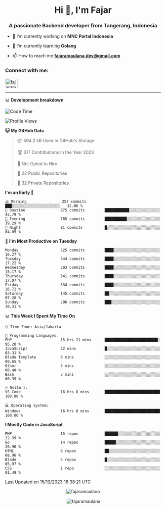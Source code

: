 <h1 align="center">Hi 👋, I'm Fajar</h1>
<h3 align="center">A passionate Backend developer from Tangerang, Indonesia</h3>

<!-- <p align="left"> <img src="https://komarev.com/ghpvc/?username=fajaramaulana&label=Profile%20views&color=0e75b6&style=flat" alt="fajaramaulana" /> </p> -->

- 🔭 I’m currently working on **MNC Portal Indonesia**

- 🌱 I’m currently learning **Golang**

- 📫 How to reach me **fajaramaulana.dev@gmail.com**

<h3 align="left">Connect with me:</h3>
<p align="left">
<a href="https://linkedin.com/in/fajar-agus-maulana-73533a180/" target="blank"><img align="center" src="https://raw.githubusercontent.com/rahuldkjain/github-profile-readme-generator/master/src/images/icons/Social/linked-in-alt.svg" alt="fajaramaulana" height="30" width="40" /></a>
</p>

-------

📊 **Development breakdown**
<!--START_SECTION:waka-->
![Code Time](http://img.shields.io/badge/Code%20Time-1%2C370%20hrs%2026%20mins-blue)

![Profile Views](http://img.shields.io/badge/Profile%20Views-0-blue)

**🐱 My GitHub Data** 

> 📦 594.2 kB Used in GitHub's Storage 
 > 
> 🏆 371 Contributions in the Year 2023
 > 
> 🚫 Not Opted to Hire
 > 
> 📜 22 Public Repositories 
 > 
> 🔑 32 Private Repositories 
 > 
**I'm an Early 🐤** 

```text
🌞 Morning                257 commits         ███░░░░░░░░░░░░░░░░░░░░░░   12.86 % 
🌆 Daytime                875 commits         ███████████░░░░░░░░░░░░░░   43.79 % 
🌃 Evening                785 commits         ██████████░░░░░░░░░░░░░░░   39.29 % 
🌙 Night                  81 commits          █░░░░░░░░░░░░░░░░░░░░░░░░   04.05 % 
```
📅 **I'm Most Productive on Tuesday** 

```text
Monday                   325 commits         ████░░░░░░░░░░░░░░░░░░░░░   16.27 % 
Tuesday                  344 commits         ████░░░░░░░░░░░░░░░░░░░░░   17.22 % 
Wednesday                303 commits         ████░░░░░░░░░░░░░░░░░░░░░   15.17 % 
Thursday                 341 commits         ████░░░░░░░░░░░░░░░░░░░░░   17.07 % 
Friday                   334 commits         ████░░░░░░░░░░░░░░░░░░░░░   16.72 % 
Saturday                 145 commits         ██░░░░░░░░░░░░░░░░░░░░░░░   07.26 % 
Sunday                   206 commits         ███░░░░░░░░░░░░░░░░░░░░░░   10.31 % 
```


📊 **This Week I Spent My Time On** 

```text
🕑︎ Time Zone: Asia/Jakarta

💬 Programming Languages: 
PHP                      15 hrs 21 mins      ████████████████████████░   95.20 % 
JavaScript               32 mins             █░░░░░░░░░░░░░░░░░░░░░░░░   03.31 % 
Blade Template           6 mins              ░░░░░░░░░░░░░░░░░░░░░░░░░   00.65 % 
Other                    3 mins              ░░░░░░░░░░░░░░░░░░░░░░░░░   00.40 % 
Bash                     3 mins              ░░░░░░░░░░░░░░░░░░░░░░░░░   00.39 % 

🔥 Editors: 
VS Code                  16 hrs 8 mins       █████████████████████████   100.00 % 

💻 Operating System: 
Windows                  16 hrs 8 mins       █████████████████████████   100.00 % 
```

**I Mostly Code in JavaScript** 

```text
PHP                      15 repos            ██████░░░░░░░░░░░░░░░░░░░   22.39 % 
Go                       14 repos            █████░░░░░░░░░░░░░░░░░░░░   20.90 % 
HTML                     6 repos             ██░░░░░░░░░░░░░░░░░░░░░░░   08.96 % 
Blade                    4 repos             █░░░░░░░░░░░░░░░░░░░░░░░░   05.97 % 
CSS                      1 repo              ░░░░░░░░░░░░░░░░░░░░░░░░░   01.49 % 
```




 Last Updated on 15/10/2023 18:38:21 UTC
<!--END_SECTION:waka-->
<p align="center"><img align="center" src="https://github-readme-stats.vercel.app/api/top-langs?username=fajaramaulana&show_icons=true&locale=en&layout=compact" alt="fajaramaulana" /></p>

<p align="center">&nbsp;<img align="center" src="https://github-readme-stats.vercel.app/api?username=fajaramaulana&show_icons=true&locale=en" alt="fajaramaulana" /></p>
